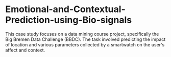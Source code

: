 # Emotional-and-Contextual-Prediction-using-Bio-signals
This case study focuses on a data mining course project, specifically the Big Bremen Data Challenge (BBDC). The task involved predicting the impact of location and various parameters collected by a smartwatch on the user's affect and context.
